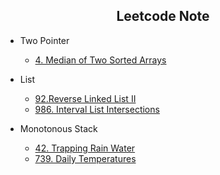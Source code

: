 <h2 align="center">
  Leetcode Note
</h2>

</p>

- Two Pointer
  - [4. Median of Two Sorted Arrays](https://leetcode.com/problems/median-of-two-sorted-arrays/)

- List
  - [92.Reverse Linked List II](https://leetcode.com/problems/reverse-linked-list-ii/)
  - [986. Interval List Intersections](https://leetcode.com/problems/interval-list-intersections/)

- Monotonous Stack
  - [42. Trapping Rain Water](https://leetcode.com/problems/trapping-rain-water/)
  - [739. Daily Temperatures](https://leetcode.com/problems/daily-temperatures/)
